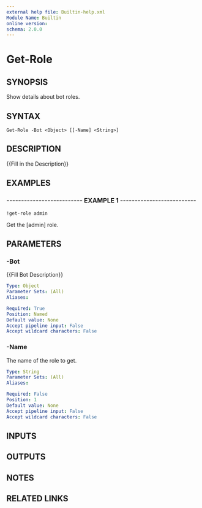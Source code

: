 ```yaml
---
external help file: Builtin-help.xml
Module Name: Builtin
online version: 
schema: 2.0.0
---
```


# Get-Role

## SYNOPSIS
Show details about bot roles.

## SYNTAX

```
Get-Role -Bot <Object> [[-Name] <String>]
```

## DESCRIPTION
{{Fill in the Description}}

## EXAMPLES

### -------------------------- EXAMPLE 1 --------------------------
```
!get-role admin
```

Get the \[admin\] role.

## PARAMETERS

### -Bot
{{Fill Bot Description}}

```yaml
Type: Object
Parameter Sets: (All)
Aliases: 

Required: True
Position: Named
Default value: None
Accept pipeline input: False
Accept wildcard characters: False
```

### -Name
The name of the role to get.

```yaml
Type: String
Parameter Sets: (All)
Aliases: 

Required: False
Position: 1
Default value: None
Accept pipeline input: False
Accept wildcard characters: False
```

## INPUTS

## OUTPUTS

## NOTES

## RELATED LINKS

